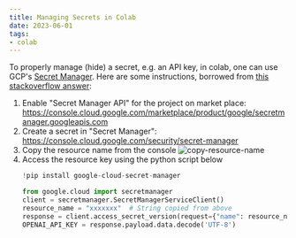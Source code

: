 ```yaml
---
title: Managing Secrets in Colab
date: 2023-06-01
tags:
- colab
---
```


To properly manage (hide) a secret, e.g. an API key, in colab, one can use
GCP's [Secret Manager](https://cloud.google.com/secret-manager). Here are some
instructions, borrowed from [this stackoverflow
answer](https://stackoverflow.com/a/64005794/4195568):

1. Enable "Secret Manager API" for the project on market place:
   https://console.cloud.google.com/marketplace/product/google/secretmanager.googleapis.com
2. Create a secret in "Secret Manager": https://console.cloud.google.com/security/secret-manager
3. Copy the resource name from the console
   ![copy-resource-name](/assets/images/20230601-copy-resource-name.png)
4. Access the resource key using the python script below
   ```python
   !pip install google-cloud-secret-manager

   from google.cloud import secretmanager
   client = secretmanager.SecretManagerServiceClient()
   resource_name = "xxxxxxx"  # String copied from above
   response = client.access_secret_version(request={"name": resource_name})
   OPENAI_API_KEY = response.payload.data.decode('UTF-8')
   ```
